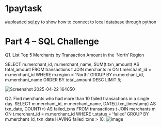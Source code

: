 # 1paytask



#uploaded sql.py to show how to connect to local database through python 
# Part 4 – SQL Challenge 
Q1. List Top 5 Merchants by Transaction Amount in the ‘North’ Region

SELECT 
    m.merchant_id,
    m.merchant_name,
    SUM(t.txn_amount) AS total_amount
FROM 
    transactions t
JOIN 
    merchants m ON t.merchant_id = m.merchant_id
WHERE 
    m.region = 'North'
GROUP BY 
    m.merchant_id, m.merchant_name
ORDER BY 
    total_amount DESC
LIMIT 5;

![Screenshot 2025-04-22 164050](https://github.com/user-attachments/assets/8b8bcc13-a20c-4353-a1c5-64b9d59dba0a)

Q2. Find merchants who had more than 10 failed transactions in a single day.
SELECT 
    m.merchant_id,
    m.merchant_name,
    DATE(t.txn_timestamp) AS txn_date,
    COUNT(*) AS failed_txns
FROM 
    transactions t
JOIN 
    merchants m ON t.merchant_id = m.merchant_id
WHERE 
    t.status = 'failed'
GROUP BY 
    m.merchant_id, txn_date
HAVING 
    failed_txns > 10;
![image](https://github.com/user-attachments/assets/8abc6f66-301b-4b6d-a3a9-dc7ebc00cc56)




